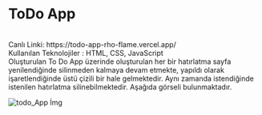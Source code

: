 # ToDo App
<br>
Canlı Linki: https://todo-app-rho-flame.vercel.app/
<br>
Kullanılan Teknolojiler : HTML, CSS, JavaScript
<br>
Oluşturulan To Do App üzerinde oluşturulan her bir hatırlatma sayfa yenilendiğinde silinmeden kalmaya devam etmekte, yapıldı olarak işaretlendiğinde üstü çizili bir hale gelmektedir. Aynı zamanda istendiğinde istenilen hatırlatma silinebilmektedir. Aşağıda görseli bulunmaktadır.

![todo_App İmg](https://github.com/omerfaruksen/todo_App/assets/109878350/e0cd505e-b33f-4cd8-b874-cefc79846956)


